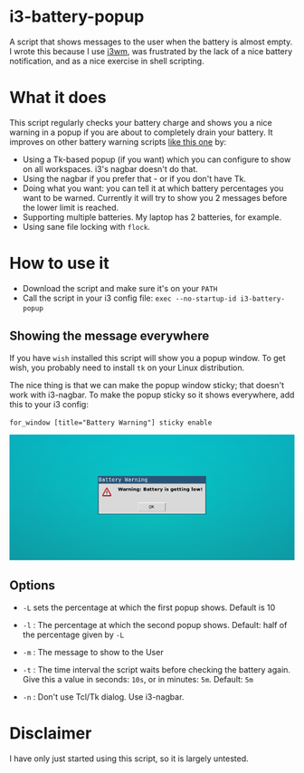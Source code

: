# i3-battery-popup
A script that shows messages to the user when the battery is almost empty. I wrote this because I use [i3wm](http://i3wm.org/), was frustrated by the lack of a nice battery notification, and as a nice exercise in shell scripting.

# What it does
This script regularly checks your battery charge and shows you a nice warning in a popup if you are about to completely drain your battery. It improves on other battery warning scripts [like this one](https://github.com/stagnation/i3-battery-warning) by:

- Using a Tk-based popup (if you want) which you can configure to show on all workspaces. i3's nagbar doesn't do that.
- Using the nagbar if you prefer that - or if you don't have Tk.
- Doing what you want: you can tell it at which battery percentages you want to be warned. Currently it will try to show you 2 messages before the lower limit is reached.
- Supporting multiple batteries. My laptop has 2 batteries, for example.
- Using sane file locking with `flock`.

# How to use it

- Download the script and make sure it's on your `PATH`
- Call the script in your i3 config file: `exec --no-startup-id i3-battery-popup`

## Showing the message everywhere

If you have `wish` installed this script will show you a popup window. To get wish, you probably need to install `tk` on your Linux distribution.

The nice thing is that we can make the popup window sticky; that doesn't work with i3-nagbar. To make the popup sticky so it shows everywhere, add this to your i3 config:

`for_window [title="Battery Warning"] sticky enable`

![screenshot](screenshot.png)

## Options

- `-L` sets the percentage at which the first popup shows. Default is 10
- `-l` : The percentage at which the second popup shows. Default: half of the percentage given by `-L`

- `-m` : The message to show to the User

- `-t` : The time interval the script waits before checking the battery again.
      Give this a value in seconds: `10s`, or in minutes: `5m`.
      Default: `5m`

- `-n` : Don't use Tcl/Tk dialog. Use i3-nagbar.


# Disclaimer

I have only just started using this script, so it is largely untested.
